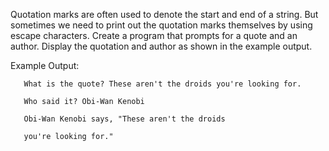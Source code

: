 Quotation marks are often used to denote the start and end of a string. But sometimes we need to print out the quotation marks themselves by using escape characters.
Create a program that prompts for a quote and an author. Display the quotation and author as shown in the example output.

Example Output:

       What is the quote? These aren't the droids you're looking for.

       Who said it? Obi-Wan Kenobi

       Obi-Wan Kenobi says, "These aren't the droids

       you're looking for."
